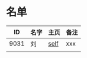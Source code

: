 
# 名单

|  ID    |  名字    |  主页    | 备注     |
| ---- | ---- | ---- | ---- |
| 9031 | 刘 | [self](9031.md) |  xxx |
|      |      |      |      |


